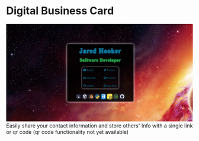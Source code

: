 <h1>Digital Business Card</h1>
<img SRC="preview.png">
Easily share your contact information and store others'
Info with a single link or qr code (qr code functionality not yet available)
